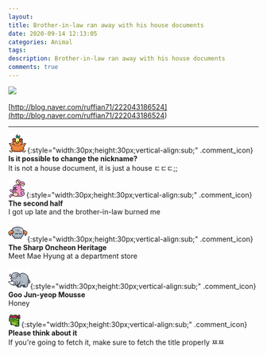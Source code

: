 ```yaml
---
layout: 
title: Brother-in-law ran away with his house documents
date: 2020-09-14 12:13:05
categories: Animal
tags: 
description: Brother-in-law ran away with his house documents
comments: true
---
```


![](https://blog.kakaocdn.net/dn/bnlv9a/btqIwYtgIsc/LwGLI8xJcniKg0dKu0GUXk/img.jpg)

[http://blog.naver.com/ruffian71/222043186524](<http://blog.naver.com/ruffian71/222043186524>)

* * *

![comment](/assets/character/bird.png){:style="width:30px;height:30px;vertical-align:sub;" .comment_icon} **Is it possible to change the nickname?**  
It is not a house document, it is just a house ㄷㄷㄷ;;   
  
![comment](/assets/character/bunny.png){:style="width:30px;height:30px;vertical-align:sub;" .comment_icon} **The second half**  
I got up late and the brother-in-law burned me   
  
![comment](/assets/character/skull.png){:style="width:30px;height:30px;vertical-align:sub;" .comment_icon} **The Sharp Oncheon Heritage**  
Meet Mae Hyung at a department store   
  
![comment](/assets/character/rino.png){:style="width:30px;height:30px;vertical-align:sub;" .comment_icon} **Goo Jun-yeop Mousse**  
Honey   
  
![comment](/assets/character/frog.png){:style="width:30px;height:30px;vertical-align:sub;" .comment_icon} **Please think about it**  
If you're going to fetch it, make sure to fetch the title properly ㅉㅉ   
  

